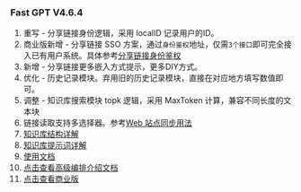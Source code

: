 ### Fast GPT V4.6.4

1. 重写 - 分享链接身份逻辑，采用 localID 记录用户的ID。
2. 商业版新增 - 分享链接 SSO 方案，通过`身份鉴权`地址，仅需`3个接口`即可完全接入已有用户系统。具体参考[分享链接身份鉴权](https://doc.fastgpt.in/docs/development/openapi/share/)
3. 新增 - 分享链接更多嵌入方式提示，更多DIY方式。
4. 优化 - 历史记录模块。弃用旧的历史记录模块，直接在对应地方填写数值即可。
5. 调整 - 知识库搜索模块 topk 逻辑，采用 MaxToken 计算，兼容不同长度的文本块
6. 链接读取支持多选择器。参考[Web 站点同步用法](https://doc.fastgpt.in/docs/course/webSync)
7. [知识库结构详解](https://doc.fastgpt.in/docs/use-cases/datasetengine/)
8. [知识库提示词详解](https://doc.fastgpt.in/docs/use-cases/ai_settings/#引用模板--引用提示词)
9. [使用文档](https://doc.fastgpt.in/docs/intro/)
10. [点击查看高级编排介绍文档](https://doc.fastgpt.in/docs/workflow)
11. [点击查看商业版](https://doc.fastgpt.in/docs/commercial/)
